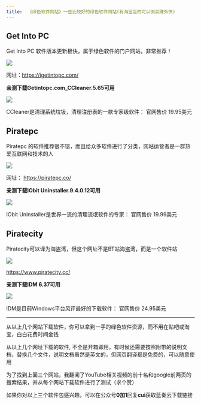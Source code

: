 ```yaml
---
title:  《绿色软件网站》一些比较好的绿色软件网站(有淘宝店的可以倒卖赚外快)
---
```


## Get Into PC

Get Into PC 软件版本更新极快，属于绿色软件的门户网站，非常推荐！ 

![](https://www.v2fy.com/asset/soft-000009-find-crack/001.png)


网址：https://igetintopc.com/  

**亲测下载Getintopc.com_CCleaner.5.65可用**

![](https://www.v2fy.com/asset/soft-000009-find-crack/0011.png)

CCleaner是清理系统垃圾，清理注册表的一款专家级软件： 官网售价 19.95美元

##  Piratepc

Piratepc 的软件推荐很不错，而且给众多软件进行了分类，网站运营者是一群热爱互联网和技术的人

![](https://www.v2fy.com/asset/soft-000009-find-crack/002.png)

网址： https://piratepc.co/ 



**亲测下载IObit Uninstaller.9.4.0.12可用**


![](https://www.v2fy.com/asset/soft-000009-find-crack/0022.png)

IObit Uninstaller是世界一流的清理流氓软件的专家： 官网售价 19.99美元




## Piratecity

Piratecity可以译为海盗湾，但这个网址不是BT站海盗湾，而是一个软件站

![](https://www.v2fy.com/asset/soft-000009-find-crack/003.png)


https://www.piratecity.cc/




**亲测下载IDM 6.37可用**



![](https://www.v2fy.com/asset/soft-000009-find-crack/0033.png)


IDM是目前Windows平台风评最好的下载软件： 官网售价 24.95美元

---

从以上几个网站下载软件，你可以拿到一手的绿色软件资源，而不用在贴吧或淘宝，白白花费时间金钱

从以上几个网址下载的软件, 不全是开箱即用，有时候还需要按照附带的说明文档，替换几个文件，说明文档虽然是英文的，但网页翻译都是免费的，可以随意使用

为了找到上面三个网站，我翻阅了YouTube相关视频的前十名和google前两页的搜索结果，并从每个网站下载软件进行了测试（求个赞）

如果你对以上三个软件包感兴趣，可以在公众号**0加1**回复**cui**获取蓝奏云下载链接

